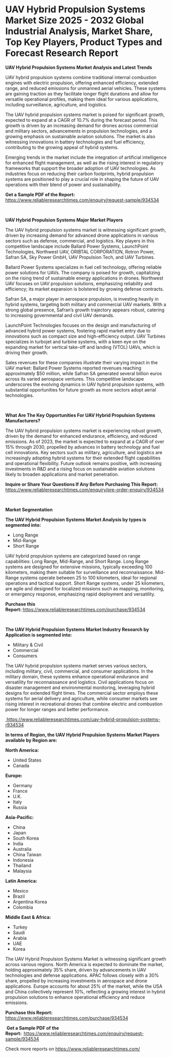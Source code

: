 <p><h1>UAV Hybrid Propulsion Systems Market Size 2025 - 2032 Global Industrial Analysis, Market Share, Top Key Players, Product Types and Forecast Research Report</h1></p><p><strong>UAV Hybrid Propulsion Systems Market Analysis and Latest Trends</strong></p>
<p><p>UAV hybrid propulsion systems combine traditional internal combustion engines with electric propulsion, offering enhanced efficiency, extended range, and reduced emissions for unmanned aerial vehicles. These systems are gaining traction as they facilitate longer flight durations and allow for versatile operational profiles, making them ideal for various applications, including surveillance, agriculture, and logistics.</p><p>The UAV hybrid propulsion systems market is poised for significant growth, expected to expand at a CAGR of 10.7% during the forecast period. This growth is driven by an increasing demand for drones across commercial and military sectors, advancements in propulsion technologies, and a growing emphasis on sustainable aviation solutions. The market is also witnessing innovations in battery technologies and fuel efficiency, contributing to the growing appeal of hybrid systems.</p><p>Emerging trends in the market include the integration of artificial intelligence for enhanced flight management, as well as the rising interest in regulatory frameworks that support the broader adoption of UAV technologies. As industries focus on reducing their carbon footprints, hybrid propulsion systems are positioned to play a crucial role in shaping the future of UAV operations with their blend of power and sustainability.</p></p>
<p><strong>Get a Sample PDF of the Report:&nbsp;</strong> <a href="https://www.reliableresearchtimes.com/enquiry/request-sample/934534?utm_campaign=3320&utm_medium=2&utm_source=Github&utm_content=ia&utm_term=07032025&utm_id=uav-hybrid-propulsion-systems">https://www.reliableresearchtimes.com/enquiry/request-sample/934534</a></p>
<p>&nbsp;</p>
<p><strong>UAV Hybrid Propulsion Systems Major Market Players</strong></p>
<p><p>The UAV hybrid propulsion systems market is witnessing significant growth, driven by increasing demand for advanced drone applications in various sectors such as defense, commercial, and logistics. Key players in this competitive landscape include Ballard Power Systems, LaunchPoint Technologies, Northwest UAV, ORIBTAL CORPORATION, Rotron Power, Safran SA, Sky Power GmbH, UAV Propulsion Tech, and UAV Turbines.</p><p>Ballard Power Systems specializes in fuel cell technology, offering reliable power solutions for UAVs. The company is poised for growth, capitalizing on the rising trend of sustainable energy applications in drones. Northwest UAV focuses on UAV propulsion solutions, emphasizing reliability and efficiency; its market expansion is bolstered by growing defense contracts.</p><p>Safran SA, a major player in aerospace propulsion, is investing heavily in hybrid systems, targeting both military and commercial UAV markets. With a strong global presence, Safran’s growth trajectory appears robust, catering to increasing governmental and civil UAV demands.</p><p>LaunchPoint Technologies focuses on the design and manufacturing of advanced hybrid power systems, fostering rapid market entry due to innovations such as compact size and high-efficiency output. UAV Turbines specializes in turbojet and turbine systems, with a keen eye on the expanding market for vertical take-off and landing (VTOL) UAVs, which is driving their growth.</p><p>Sales revenues for these companies illustrate their varying impact in the UAV market: Ballard Power Systems reported revenues reaching approximately $50 million, while Safran SA generated several billion euros across its varied aerospace ventures. This competitive landscape underscores the evolving dynamics in UAV hybrid propulsion systems, with substantial opportunities for future growth as more sectors adopt aerial technologies.</p></p>
<p>&nbsp;</p>
<p><strong>What Are The Key Opportunities For UAV Hybrid Propulsion Systems Manufacturers?</strong></p>
<p><p>The UAV hybrid propulsion systems market is experiencing robust growth, driven by the demand for enhanced endurance, efficiency, and reduced emissions. As of 2023, the market is expected to expand at a CAGR of over 15% through 2030, propelled by advances in battery technology and fuel cell innovations. Key sectors such as military, agriculture, and logistics are increasingly adopting hybrid systems for their extended flight capabilities and operational flexibility. Future outlook remains positive, with increasing investments in R&D and a rising focus on sustainable aviation solutions likely to broaden applications and market penetration.</p></p>
<p><strong>Inquire or Share Your Questions If Any Before Purchasing This Report:</strong> <a href="https://www.reliableresearchtimes.com/enquiry/pre-order-enquiry/934534?utm_campaign=3320&utm_medium=2&utm_source=Github&utm_content=ia&utm_term=07032025&utm_id=uav-hybrid-propulsion-systems">https://www.reliableresearchtimes.com/enquiry/pre-order-enquiry/934534</a></p>
<p>&nbsp;</p>
<p><strong>Market Segmentation</strong></p>
<p><strong>The UAV Hybrid Propulsion Systems Market Analysis by types is segmented into:</strong></p>
<p><ul><li>Long Range</li><li>Mid-Range</li><li>Short Range</li></ul></p>
<p><p>UAV hybrid propulsion systems are categorized based on range capabilities: Long Range, Mid-Range, and Short Range. Long Range systems are designed for extensive missions, typically exceeding 100 kilometers, making them suitable for surveillance and reconnaissance. Mid-Range systems operate between 25 to 100 kilometers, ideal for regional operations and tactical support. Short Range systems, under 25 kilometers, are agile and designed for localized missions such as mapping, monitoring, or emergency response, emphasizing rapid deployment and versatility.</p></p>
<p><strong>Purchase this Report:&nbsp;</strong><a href="https://www.reliableresearchtimes.com/purchase/934534?utm_campaign=3320&utm_medium=2&utm_source=Github&utm_content=ia&utm_term=07032025&utm_id=uav-hybrid-propulsion-systems">https://www.reliableresearchtimes.com/purchase/934534</a></p>
<p>&nbsp;</p>
<p><strong>The UAV Hybrid Propulsion Systems Market Industry Research by Application is segmented into:</strong></p>
<p><ul><li>Military & Civil</li><li>Commercial</li><li>Consumers</li></ul></p>
<p><p>The UAV hybrid propulsion systems market serves various sectors, including military, civil, commercial, and consumer applications. In the military domain, these systems enhance operational endurance and versatility for reconnaissance and logistics. Civil applications focus on disaster management and environmental monitoring, leveraging hybrid designs for extended flight times. The commercial sector employs these systems for aerial delivery and agriculture, while consumer markets see rising interest in recreational drones that combine electric and combustion power for longer ranges and better performance.</p></p>
<p><a href="https://www.reliableresearchtimes.com/uav-hybrid-propulsion-systems-r934534?utm_campaign=3320&utm_medium=2&utm_source=Github&utm_content=ia&utm_term=07032025&utm_id=uav-hybrid-propulsion-systems">&nbsp;https://www.reliableresearchtimes.com/uav-hybrid-propulsion-systems-r934534</a></p>
<p><strong>In terms of Region, the UAV Hybrid Propulsion Systems Market Players available by Region are:</strong></p>
<p>
    <p> <strong> North America: </strong>
        <ul>
            <li>United States</li>
            <li>Canada</li>
        </ul>
        </p> 
    <p> <strong> Europe: </strong>
        <ul>
            <li>Germany</li>
            <li>France</li>
            <li>U.K.</li>
            <li>Italy</li>
            <li>Russia</li>
        </ul>
        </p> 
    <p> <strong> Asia-Pacific: </strong>
        <ul>
            <li>China</li>
            <li>Japan</li>
            <li>South Korea</li>
            <li>India</li>
            <li>Australia</li>
            <li>China Taiwan</li>
            <li>Indonesia</li>
            <li>Thailand</li>
            <li>Malaysia</li>
        </ul>
        </p> 
    <p> <strong> Latin America: </strong>
        <ul>
            <li>Mexico</li>
            <li>Brazil</li>
            <li>Argentina Korea</li>
            <li>Colombia</li>
        </ul>
        </p> 
    <p> <strong> Middle East & Africa: </strong>
        <ul>
            <li>Turkey</li>
            <li>Saudi</li>
            <li>Arabia</li>
            <li>UAE</li>
            <li>Korea</li>
        </ul>
    </p>
    </p>
<p><p>The UAV Hybrid Propulsion Systems Market is witnessing significant growth across various regions. North America is expected to dominate the market, holding approximately 35% share, driven by advancements in UAV technologies and defense applications. APAC follows closely with a 30% share, propelled by increasing investments in aerospace and drone applications. Europe accounts for about 25% of the market, while the USA and China collectively represent 10%, reflecting a growing interest in hybrid propulsion solutions to enhance operational efficiency and reduce emissions.</p></p>
<p><strong>Purchase this Report: </strong><a href="https://www.reliableresearchtimes.com/purchase/934534?utm_campaign=3320&utm_medium=2&utm_source=Github&utm_content=ia&utm_term=07032025&utm_id=uav-hybrid-propulsion-systems">https://www.reliableresearchtimes.com/purchase/934534</a></p>
<p>&nbsp;<strong>Get a Sample PDF of the Report:&nbsp;&nbsp;</strong><a href="https://www.reliableresearchtimes.com/enquiry/request-sample/934534?utm_campaign=3320&utm_medium=2&utm_source=Github&utm_content=ia&utm_term=07032025&utm_id=uav-hybrid-propulsion-systems">https://www.reliableresearchtimes.com/enquiry/request-sample/934534</a></p>
<p><strong></strong></p>
<p>Check more reports on <a href="https://www.reliableresearchtimes.com/?utm_campaign=3320&utm_medium=2&utm_source=Github&utm_content=ia&utm_term=07032025&utm_id=uav-hybrid-propulsion-systems">https://www.reliableresearchtimes.com/</a></p>